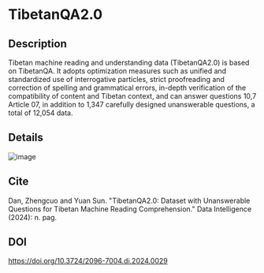 # TibetanQA2.0
## Description
Tibetan machine reading and understanding data (TibetanQA2.0) is based on TibetanQA. It adopts optimization measures such as unified and standardized use of interrogative particles, strict proofreading and correction of spelling and grammatical errors, in-depth verification of the compatibility of content and Tibetan context, and can answer questions 10,7 Article 07, in addition to 1,347 carefully designed unanswerable questions, a total of 12,054 data.
## Details
![image](https://github.com/user-attachments/assets/0bd163bc-3211-4a21-acb6-dbb7209a193e)
## Cite 
Dan, Zhengcuo and Yuan Sun. "TibetanQA2.0: Dataset with Unanswerable Questions for Tibetan Machine Reading Comprehension." Data Intelligence (2024): n. pag.
## DOI
https://doi.org/10.3724/2096-7004.di.2024.0029
